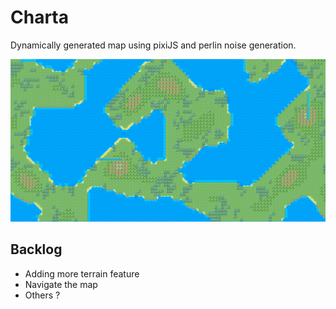 # Charta

Dynamically generated map using pixiJS and perlin noise generation.

![Map example](example_map.png)

## Backlog

- Adding more terrain feature
- Navigate the map
- Others ?
